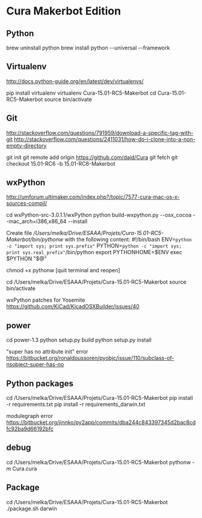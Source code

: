 Cura Makerbot Edition
====

Python
--------

brew uninstall python
brew install python --universal --framework


Virtualenv
--------

http://docs.python-guide.org/en/latest/dev/virtualenvs/

pip install virtualenv
virtualenv Cura-15.01-RC5-Makerbot
cd Cura-15.01-RC5-Makerbot
source bin/activate


Git
--------

http://stackoverflow.com/questions/791959/download-a-specific-tag-with-git
http://stackoverflow.com/questions/2411031/how-do-i-clone-into-a-non-empty-directory

git init
git remote add origin https://github.com/daid/Cura
git fetch
git checkout 15.01-RC6 -b 15.01-RC6-Makerbot


wxPython
--------

http://umforum.ultimaker.com/index.php?/topic/7577-cura-mac-os-x-sources-compil/

cd wxPython-src-3.0.1.1/wxPython
python build-wxpython.py --osx_cocoa --mac_arch=i386,x86_64 --install

Create file */Users/melka/Drive/ESAAA/Projets/Cura-15.01-RC5-Makerbot/bin/pythonw* with the following content:
    #!/bin/bash
    ENV=`python -c "import sys; print sys.prefix"`
    PYTHON=`python -c "import sys; print sys.real_prefix"`/bin/python
    export PYTHONHOME=$ENV
    exec $PYTHON "$@"

chmod +x pythonw
[quit terminal and reopen]

cd /Users/melka/Drive/ESAAA/Projets/Cura-15.01-RC5-Makerbot
source bin/activate

wxPython patches for Yosemite
https://github.com/KiCad/KicadOSXBuilder/issues/40


power
--------

cd power-1.3
python setup.py build
python setup.py install

"super has no attribute init" error
https://bitbucket.org/ronaldoussoren/pyobjc/issue/110/subclass-of-nsobject-super-has-no


Python packages
--------

cd /Users/melka/Drive/ESAAA/Projets/Cura-15.01-RC5-Makerbot
pip install -r requirements.txt
pip install -r requirements_darwin.txt

modulegraph error
https://bitbucket.org/jinnko/py2app/commits/dba244c843397345d2bac8cdfc92ba9d66192bfc


debug
--------

cd /Users/melka/Drive/ESAAA/Projets/Cura-15.01-RC5-Makerbot
pythonw -m Cura.cura


Package
--------

cd /Users/melka/Drive/ESAAA/Projets/Cura-15.01-RC5-Makerbot
./package.sh darwin